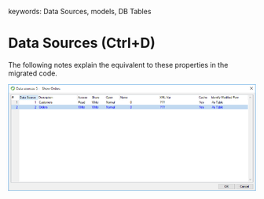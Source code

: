 keywords: Data Sources, models, DB Tables

# Data Sources (Ctrl+D)

The following notes explain the equivalent to these properties in the migrated code.   

![](2017-11-28_15h32_01.png)